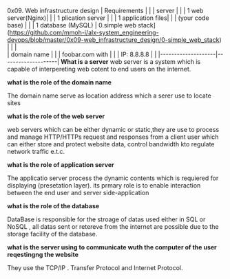 0x09. Web infrastructure design
| Requirements       |                    |
|  server            |                    |
| 1 web server(Nginx)|                    |
| 1 plication server |                    |
| 1 application files|                    |
| (your code base)   |                    |
| 1 database (MySQL) | 0.simple web stack](https://github.com/mmoh-i/alx-system_engineering-devops/blob/master/0x09-web_infrastructure_design/0-simple_web_stack) |  |  |               
|  domain name       |                    |
| foobar.com with    |                    | 
| IP: 8.8.8.8        |                    |
|--------------------|--------------------|
**What is a server**
 web server is a system which is capable of interpereting web cotent to end users on the internet.
 
**what is the role of the domain name**
<p>The domain name serve as location address which a serer use to locate sites</p>

**what is the role of the web server**
  <p>web servers which can be either dynamic or static,they are use to process and manage HTTP/HTTPs request and responses from a client user which can either store and protect website data, control bandwidth kto regulate network traffic e.t.c.</p>
  
**what is the role of application server**
<p>The applicatio server process the dynamic contents which is requiered for displaying (presetation layer). its prmary role is to enable interaction between the end user and server side-application</p>

**what is the role of the database**
<p>DataBase is responsible for the stroage of datas used either in SQL or NoSQL , all datas sent or retereve from the internet are possible due to the storage facility of the database.</p>

**what is the server using to communicate wuth the computer of the user reqestingng the website**
<p>They use the TCP/IP . Transfer Protocol and Internet Protocol.</p>
